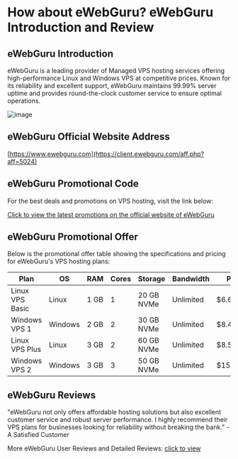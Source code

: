 # How about eWebGuru? eWebGuru Introduction and Review

## eWebGuru Introduction
eWebGuru is a leading provider of Managed VPS hosting services offering high-performance Linux and Windows VPS at competitive prices. Known for its reliability and excellent support, eWebGuru maintains 99.99% server uptime and provides round-the-clock customer service to ensure optimal operations.

![image](https://github.com/caitlinkwilliamse24/eWebGuru/assets/169506304/f603d9d2-f247-473e-8ae7-235ec5c1c4bf)

## eWebGuru Official Website Address
[https://www.ewebguru.com](https://client.ewebguru.com/aff.php?aff=5024)

## eWebGuru Promotional Code
For the best deals and promotions on VPS hosting, visit the link below:  

[Click to view the latest promotions on the official website of eWebGuru](https://client.ewebguru.com/aff.php?aff=5024)

## eWebGuru Promotional Offer
Below is the promotional offer table showing the specifications and pricing for eWebGuru's VPS hosting plans:

| Plan            | OS      | RAM  | Cores | Storage       | Bandwidth         | Price   | Link                                                         |
|-----------------|---------|------|-------|---------------|-------------------|---------|--------------------------------------------------------------|
| Linux VPS Basic | Linux   | 1 GB | 1     | 20 GB NVMe    | Unlimited         | $6.66/mo| [Order Now](https://client.ewebguru.com/aff.php?aff=5024) |
| Windows VPS 1   | Windows | 2 GB | 2     | 30 GB NVMe    | Unlimited         | $8.45/mo| [Order Now](https://client.ewebguru.com/aff.php?aff=5024)|
| Linux VPS Plus  | Linux   | 3 GB | 2     | 60 GB NVMe    | Unlimited         | $8.55/mo| [Order Now](https://client.ewebguru.com/aff.php?aff=5024) |
| Windows VPS 2   | Windows | 3 GB | 3     | 50 GB NVMe    | Unlimited         | $15.50/mo| [Order Now](https://client.ewebguru.com/aff.php?aff=5024)|

## eWebGuru Reviews
"eWebGuru not only offers affordable hosting solutions but also excellent customer service and robust server performance. I highly recommend their VPS plans for businesses looking for reliability without breaking the bank." - A Satisfied Customer

More eWebGuru User Reviews and Detailed Reviews: [click to view](https://client.ewebguru.com/aff.php?aff=5024)
